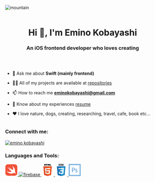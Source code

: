 ![mountain](https://user-images.githubusercontent.com/98724087/153739235-15d3b8c8-321e-493e-b7f8-0ed0c1ff3c8a.png)<br><br>

<h1 align="center">Hi 👋, I'm Emino Kobayashi</h1>
<h3 align="center">An iOS frontend developer who loves creating</h3>
<br><br>

- 💬 Ask me about **Swift (mainly frontend)**

- 👩‍💻 All of my projects are available at [repositories](https://github.com/emi5884?tab=repositories)

- 📫 How to reach me **eminokobayashi@gmail.com**

- 📄 Know about my experiences [resume](https://emi5884.github.io/Portfolio-Website/)

- ❤ I love nature, dogs, creating, researching, travel, cafe, book etc...
<br><br>

<h3 align="left">Connect with me:</h3>
<p align="left">
<a href="https://www.linkedin.com/in/emino-k-3a22481bb/" target="blank"><img align="center" src="https://raw.githubusercontent.com/rahuldkjain/github-profile-readme-generator/master/src/images/icons/Social/linked-in-alt.svg" alt="emino kobayashi" height="30" width="40" /></a>
</p>
<h3 align="left">Languages and Tools:</h3>
<p align="left"><a href="https://developer.apple.com/swift/" target="_blank" rel="noreferrer"> <img src="https://raw.githubusercontent.com/devicons/devicon/master/icons/swift/swift-original.svg" alt="swift" width="40" height="40"/> </a> <a href="https://firebase.google.com/" target="_blank" rel="noreferrer"> <img src="https://www.vectorlogo.zone/logos/firebase/firebase-icon.svg" alt="firebase" width="40" height="40"/> </a><a href="https://www.w3.org/html/" target="_blank" rel="noreferrer"> <img src="https://raw.githubusercontent.com/devicons/devicon/master/icons/html5/html5-original-wordmark.svg" alt="html5" width="40" height="40"/> </a> <a href="https://www.w3schools.com/css/" target="_blank" rel="noreferrer"> <img src="https://raw.githubusercontent.com/devicons/devicon/master/icons/css3/css3-original-wordmark.svg" alt="css3" width="40" height="40"/> </a>  <a href="https://www.photoshop.com/en" target="_blank" rel="noreferrer"> <img src="https://raw.githubusercontent.com/devicons/devicon/master/icons/photoshop/photoshop-line.svg" alt="photoshop" width="40" height="40"/> </a>  </p>
